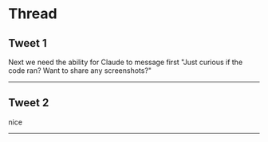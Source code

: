 # Thread

## Tweet 1

Next we need the ability for Claude to message first "Just curious if the code ran? Want to share any screenshots?"

---

## Tweet 2

nice

---

